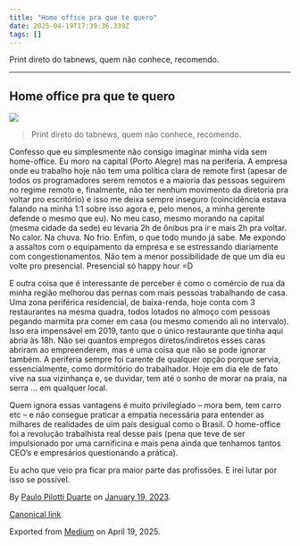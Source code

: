 ```yaml
---
title: "Home office pra que te quero"
date: 2025-04-19T17:39:36.339Z
tags: []
---
```


Print direto do tabnews, quem não conhece, recomendo.

* * *

Home office pra que te quero
----------------------------

![](https://cdn-images-1.medium.com/max/800/1*X1R0NHckV_mwg5EviSiX4A@2x.jpeg)

> Print direto do tabnews, quem não conhece, recomendo.

Confesso que eu simplesmente não consigo imaginar minha vida sem home-office. Eu moro na capital (Porto Alegre) mas na periferia. A empresa onde eu trabalho hoje não tem uma política clara de remote first (apesar de todos os programadores serem remotos e a maioria das pessoas seguirem no regime remoto e, finalmente, não ter nenhum movimento da diretoria pra voltar pro escritório) e isso me deixa sempre inseguro (coincidência estava falando na minha 1:1 sobre isso agora e, pelo menos, a minha gerente defende o mesmo que eu). No meu caso, mesmo morando na capital (mesma cidade da sede) eu levaria 2h de ônibus pra ir e mais 2h pra voltar. No calor. Na chuva. No frio. Enfim, o que todo mundo já sabe. Me expondo a assaltos com o equipamento da empresa e se estressando diariamente com congestionamentos. Não tem a menor possibilidade de que um dia eu volte pro presencial. Presencial só happy hour =D

E outra coisa que é interessante de perceber é como o comércio de rua da minha região melhorou das pernas com mais pessoas trabalhando de casa. Uma zona periférica residencial, de baixa-renda, hoje conta com 3 restaurantes na mesma quadra, todos lotados no almoço com pessoas pegando marmita pra comer em casa (ou mesmo comendo ali no intervalo). Isso era impensável em 2019, tanto que o único restaurante que tinha aqui abria às 18h. Não sei quantos empregos diretos/indiretos esses caras abriram ao empreenderem, mas é uma coisa que não se pode ignorar também. A periferia sempre foi carente de qualquer opção porque servia, essencialmente, como dormitório do trabalhador. Hoje em dia ele de fato vive na sua vizinhança e, se duvidar, tem até o sonho de morar na praia, na serra … em qualquer local.

Quem ignora essas vantagens é muito privilegiado – mora bem, tem carro etc – e não consegue praticar a empatia necessária para entender as milhares de realidades de uim país desigual como o Brasil. O home-office foi a revolução trabalhista real desse país (pena que teve de ser impulsionado por uma carnificina e mais pena ainda que tenhamos tantos CEO’s e empresários questionando a prática).

Eu acho que veio pra ficar pra maior parte das profissões. E irei lutar por isso se possível.

By [Paulo Pilotti Duarte](https://medium.com/@paulopilotti) on [January 19, 2023](https://medium.com/p/58a1b4998d02).

[Canonical link](https://medium.com/@paulopilotti/home-office-pra-que-te-quero-58a1b4998d02)

Exported from [Medium](https://medium.com) on April 19, 2025.